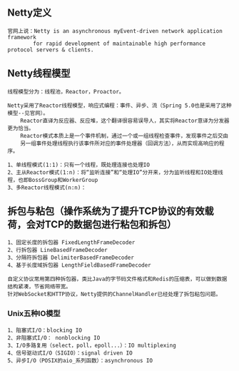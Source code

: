 
## Netty定义
    官网上说：Netty is an asynchronous myEvent-driven network application framework 
            for rapid development of maintainable high performance protocol servers & clients.

## Netty线程模型
    线程模型分为：线程池，Reactor，Proactor。
    
    Netty采用了Reactor线程模型，响应式编程：事件、异步、流（Spring 5.0也是采用了这种模型--见官网）。
        Reactor直译为反应器、反应堆，这个翻译很容易误导人，其实将Reactor意译为分发器更为恰当。
        Reactor模式本质上是一个事件机制，通过一个或一组线程检查事件，发现事件之后交由
        另一组事件处理线程执行该事件所对应的事件处理器（回调方法），从而实现高响应的程序。
   
    1、单线程模式(1:1)：只有一个线程，既处理连接也处理IO
    2、主从Reactor模式(1:n)：将“监听连接”和“处理IO”分开来，分为监听线程和IO处理线程，也即BossGroup和WorkerGroup
    3、多Reactor线程模式(n:n)：
    
## 拆包与粘包（操作系统为了提升TCP协议的有效载荷，会对TCP的数据包进行粘包和拆包）
    1、固定长度的拆包器 FixedLengthFrameDecoder
    2、行拆包器 LineBasedFrameDecoder
    3、分隔符拆包器 DelimiterBasedFrameDecoder
    4、基于长度域拆包器 LengthFieldBasedFrameDecoder
        
    自定义协议常用第四种拆包器，类比Java的字节码文件格式和Redis的压缩表，可以做到数据结构紧凑，节省网络带宽。
    针对WebSocket和HTTP协议，Netty提供的ChannelHandler已经处理了拆包粘包问题。
    
### Unix五种IO模型

    1、阻塞式I/O：blocking IO
    2、非阻塞式I/O： nonblocking IO
    3、I/O多路复用（select，poll，epoll...）：IO multiplexing
    4、信号驱动式I/O（SIGIO）：signal driven IO
    5、异步I/O（POSIX的aio_系列函数）：asynchronous IO